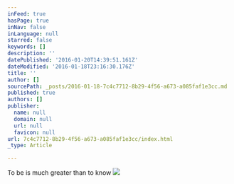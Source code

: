 ```yaml
---
inFeed: true
hasPage: true
inNav: false
inLanguage: null
starred: false
keywords: []
description: ''
datePublished: '2016-01-20T14:39:51.161Z'
dateModified: '2016-01-18T23:16:30.176Z'
title: ''
author: []
sourcePath: _posts/2016-01-18-7c4c7712-8b29-4f56-a673-a085faf1e3cc.md
published: true
authors: []
publisher:
  name: null
  domain: null
  url: null
  favicon: null
url: 7c4c7712-8b29-4f56-a673-a085faf1e3cc/index.html
_type: Article

---
```

To be is much greater than to know
![](https://the-grid-user-content.s3-us-west-2.amazonaws.com/82aaa50d-5bf4-4e00-b9cb-74ec80c75b23.jpg)